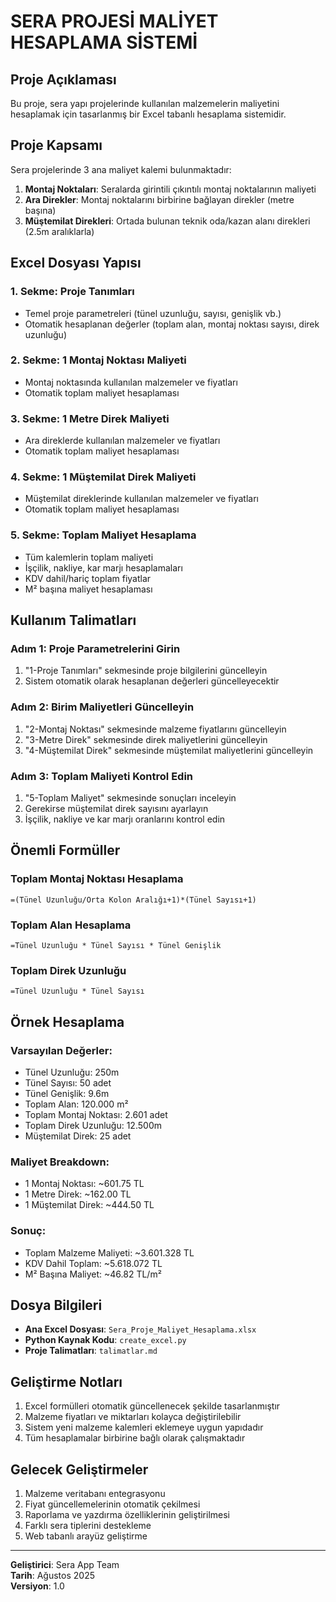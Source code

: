# SERA PROJESİ MALİYET HESAPLAMA SİSTEMİ

## Proje Açıklaması

Bu proje, sera yapı projelerinde kullanılan malzemelerin maliyetini hesaplamak için tasarlanmış bir Excel tabanlı hesaplama sistemidir.

## Proje Kapsamı

Sera projelerinde 3 ana maliyet kalemi bulunmaktadır:

1. **Montaj Noktaları**: Seralarda girintili çıkıntılı montaj noktalarının maliyeti
2. **Ara Direkler**: Montaj noktalarını birbirine bağlayan direkler (metre başına)
3. **Müştemilat Direkleri**: Ortada bulunan teknik oda/kazan alanı direkleri (2.5m aralıklarla)

## Excel Dosyası Yapısı

### 1. Sekme: Proje Tanımları
- Temel proje parametreleri (tünel uzunluğu, sayısı, genişlik vb.)
- Otomatik hesaplanan değerler (toplam alan, montaj noktası sayısı, direk uzunluğu)

### 2. Sekme: 1 Montaj Noktası Maliyeti
- Montaj noktasında kullanılan malzemeler ve fiyatları
- Otomatik toplam maliyet hesaplaması

### 3. Sekme: 1 Metre Direk Maliyeti
- Ara direklerde kullanılan malzemeler ve fiyatları
- Otomatik toplam maliyet hesaplaması

### 4. Sekme: 1 Müştemilat Direk Maliyeti
- Müştemilat direklerinde kullanılan malzemeler ve fiyatları
- Otomatik toplam maliyet hesaplaması

### 5. Sekme: Toplam Maliyet Hesaplama
- Tüm kalemlerin toplam maliyeti
- İşçilik, nakliye, kar marjı hesaplamaları
- KDV dahil/hariç toplam fiyatlar
- M² başına maliyet hesaplaması

## Kullanım Talimatları

### Adım 1: Proje Parametrelerini Girin
1. "1-Proje Tanımları" sekmesinde proje bilgilerini güncelleyin
2. Sistem otomatik olarak hesaplanan değerleri güncelleyecektir

### Adım 2: Birim Maliyetleri Güncelleyin
1. "2-Montaj Noktası" sekmesinde malzeme fiyatlarını güncelleyin
2. "3-Metre Direk" sekmesinde direk maliyetlerini güncelleyin
3. "4-Müştemilat Direk" sekmesinde müştemilat maliyetlerini güncelleyin

### Adım 3: Toplam Maliyeti Kontrol Edin
1. "5-Toplam Maliyet" sekmesinde sonuçları inceleyin
2. Gerekirse müştemilat direk sayısını ayarlayın
3. İşçilik, nakliye ve kar marjı oranlarını kontrol edin

## Önemli Formüller

### Toplam Montaj Noktası Hesaplama
```
=(Tünel Uzunluğu/Orta Kolon Aralığı+1)*(Tünel Sayısı+1)
```

### Toplam Alan Hesaplama
```
=Tünel Uzunluğu * Tünel Sayısı * Tünel Genişlik
```

### Toplam Direk Uzunluğu
```
=Tünel Uzunluğu * Tünel Sayısı
```

## Örnek Hesaplama

### Varsayılan Değerler:
- Tünel Uzunluğu: 250m
- Tünel Sayısı: 50 adet
- Tünel Genişlik: 9.6m
- Toplam Alan: 120.000 m²
- Toplam Montaj Noktası: 2.601 adet
- Toplam Direk Uzunluğu: 12.500m
- Müştemilat Direk: 25 adet

### Maliyet Breakdown:
- 1 Montaj Noktası: ~601.75 TL
- 1 Metre Direk: ~162.00 TL
- 1 Müştemilat Direk: ~444.50 TL

### Sonuç:
- Toplam Malzeme Maliyeti: ~3.601.328 TL
- KDV Dahil Toplam: ~5.618.072 TL
- M² Başına Maliyet: ~46.82 TL/m²

## Dosya Bilgileri

- **Ana Excel Dosyası**: `Sera_Proje_Maliyet_Hesaplama.xlsx`
- **Python Kaynak Kodu**: `create_excel.py`
- **Proje Talimatları**: `talimatlar.md`

## Geliştirme Notları

1. Excel formülleri otomatik güncellenecek şekilde tasarlanmıştır
2. Malzeme fiyatları ve miktarları kolayca değiştirilebilir
3. Sistem yeni malzeme kalemleri eklemeye uygun yapıdadır
4. Tüm hesaplamalar birbirine bağlı olarak çalışmaktadır

## Gelecek Geliştirmeler

1. Malzeme veritabanı entegrasyonu
2. Fiyat güncellemelerinin otomatik çekilmesi
3. Raporlama ve yazdırma özelliklerinin geliştirilmesi
4. Farklı sera tiplerini destekleme
5. Web tabanlı arayüz geliştirme

---

**Geliştirici**: Sera App Team  
**Tarih**: Ağustos 2025  
**Versiyon**: 1.0
